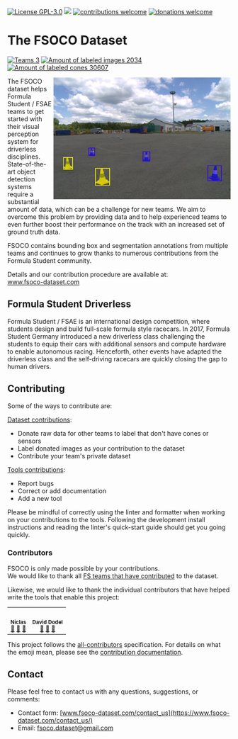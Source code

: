 <a href="../LICENSE" target="_blank">![License GPL-3.0](https://img.shields.io/github/license/fsoco/fsoco-dataset?style=flat)</a>
<a href="https://www.codacy.com/manual/fsoco/fsoco-dataset?utm_source=github.com&amp;utm_medium=referral&amp;utm_content=fsoco/fsoco-dataset&amp;utm_campaign=Badge_Grade"><img src="https://app.codacy.com/project/badge/Grade/16570c4c4b43418aa862bff60f6a61d4"/></a>
<a href="https://www.fsoco-dataset.com/how_to_contribute/" target="_blank">![contributions welcome](https://img.shields.io/badge/contributions-welcome-brightgreen?style=flat)</a>
<a href="https://www.fsoco-dataset.com/contact_us/" target="_blank">![donations welcome](https://img.shields.io/badge/donation_surplus-2,369_images-red?style=flat)</a> <br>


# The FSOCO Dataset

<a href="https://www.fsoco-dataset.com/overview/" target="_blank">![Teams 3](https://img.shields.io/badge/Teams-3-green.svg)</a>
<a href="https://www.fsoco-dataset.com/overview/" target="_blank">![Amount of labeled images 2034](https://img.shields.io/badge/Images-2034-blue.svg)</a>
<a href="https://www.fsoco-dataset.com/overview/" target="_blank">![Amount of labeled cones 30607](https://img.shields.io/badge/Cones-31k-blue.svg)</a>

<img align="right" width="400" src="assets/img/examples/index.png">

The FSOCO dataset helps Formula Student / FSAE teams to get started with their visual perception system for driverless disciplines.
State-of-the-art object detection systems require a substantial amount of data, which can be a challenge for new teams.
We aim to overcome this problem by providing data and to help experienced teams to even further boost their performance on the track with an increased set of ground truth data.

FSOCO contains bounding box and segmentation annotations from multiple teams and continues to grow thanks to numerous contributions from the Formula Student community.

Details and our contribution procedure are available at:
<br>
www.fsoco-dataset.com

## Formula Student Driverless

Formula Student / FSAE is an international design competition, where students design and build full-scale formula style racecars.
In 2017, Formula Student Germany introduced a new driverless class challenging the students to equip their cars with additional sensors and compute hardware to enable autonomous racing.
Henceforth, other events have adapted the driverless class and the self-driving racecars are quickly closing the gap to human drivers.

## Contributing

Some of the ways to contribute are:

[Dataset contributions](https://www.fsoco-dataset.com/how_to_contribute/):
- Donate raw data for other teams to label that don't have cones or sensors
- Label donated images as your contribution to the dataset
- Contribute your team's private dataset

[Tools contributions](../tools/CONTRIBUTING.md#contribute):
- Report bugs
- Correct or add documentation
- Add a new tool

Please be mindful of correctly using the linter and formatter when working on your contributions to the tools.
Following the development install instructions and reading the linter's quick-start guide should get you going quickly.

### Contributors
FSOCO is only made possible by your contributions.<br>
We would like to thank all [FS teams that have contributed](https://www.fsoco-dataset.com/contributors/) to the dataset.

Likewise, we would like to thank the individual contributors that have helped write the tools that enable this project:

<!-- ALL-CONTRIBUTORS-LIST:START - Do not remove or modify this section -->
<!-- prettier-ignore-start -->
<!-- markdownlint-disable -->
<table>
  <tr>
    <td align="center"><a href="https://github.com/vniclas"><img src="https://avatars2.githubusercontent.com/u/49001036?v=4" width="100px;" alt=""/><br /><sub><b>Niclas</b></sub></a><br /><a href="https://github.com/fsoco/fsoco-dataset/issues?q=author%3Avniclas" title="Bug reports">🐛</a> <a href="https://github.com/fsoco/fsoco-dataset/commits?author=vniclas" title="Documentation">📖</a> <a href="#tool-vniclas" title="Tools">🔧</a></td>
    <td align="center"><a href="https://github.com/ddavid"><img src="https://avatars0.githubusercontent.com/u/18621443?v=4" width="100px;" alt=""/><br /><sub><b>David Dodel</b></sub></a><br /><a href="https://github.com/fsoco/fsoco-dataset/issues?q=author%3Addavid" title="Bug reports">🐛</a> <a href="https://github.com/fsoco/fsoco-dataset/commits?author=ddavid" title="Documentation">📖</a> <a href="#tool-ddavid" title="Tools">🔧</a></td>
  </tr>
</table>

<!-- markdownlint-enable -->
<!-- prettier-ignore-end -->
<!-- ALL-CONTRIBUTORS-LIST:END -->

This project follows the [all-contributors](https://github.com/all-contributors/all-contributors) specification.
For details on what the emoji mean, please see the [contribution documentation](../tools/CONTRIBUTING.md#all_contributors).

## Contact

Please feel free to contact us with any questions, suggestions, or comments:
* Contact form: [www.fsoco-dataset.com/contact_us](https://www.fsoco-dataset.com/contact_us/)
* Email: <a href="mailto:fsoco.dataset@gmail.com">fsoco.dataset@gmail.com</a>
